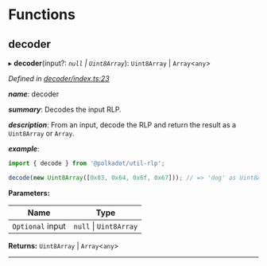 

# Functions

<a id="decoder"></a>

##  decoder

▸ **decoder**(input?: *`null` \| `Uint8Array`*): `Uint8Array` \| `Array`<`any`>

*Defined in [decoder/index.ts:23](https://github.com/polkadot-js/common/blob/50721f2/packages/util-rlp/src/decoder/index.ts#L23)*

*__name__*: decoder

*__summary__*: Decodes the input RLP.

*__description__*: From an input, decode the RLP and return the result as a `Uint8Array` or `Array`.

*__example__*:   

```javascript
import { decode } from '@polkadot/util-rlp';

decode(new Uint8Array([0x83, 0x64, 0x6f, 0x67])); // => 'dog' as Uint8Array
```

**Parameters:**

| Name | Type |
| ------ | ------ |
| `Optional` input | `null` \| `Uint8Array` |

**Returns:** `Uint8Array` \| `Array`<`any`>

___


